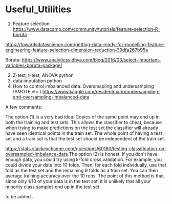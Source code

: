 # Useful_Utilities
1. Feature selection: https://www.datacamp.com/community/tutorials/feature-selection-R-boruta

https://towardsdatascience.com/getting-data-ready-for-modelling-feature-engineering-feature-selection-dimension-reduction-39dfa267b95a 

Boruta: https://www.analyticsvidhya.com/blog/2016/03/select-important-variables-boruta-package/

2. Z-test, t-test, ANOVA python
3. data imputation python
4. How to control imbalanced data: Oversmapling and undersampling (SMOTE etc.)
https://www.kaggle.com/residentmario/undersampling-and-oversampling-imbalanced-data

A few comments:

The option (1) is a very bad idea. Copies of the same point may end up in both the training and test sets. This allows the classifier to cheat, because when trying to make predictions on the test set the classifier will already have seen identical points in the train set. The whole point of having a test set and a train set is that the test set should be independent of the train set.

https://stats.stackexchange.com/questions/60180/testing-classification-on-oversampled-imbalance-data
The option (2) is honest. If you don't have enough data, you could try using k-fold cross validation. For example, you could divide your data into 10 folds. Then, for each fold individually, use that fold as the test set and the remaining 9 folds as a train set. You can then average training accuracy over the 10 runs. The point of this method is that since only 1/10 of your data is in the test set, it is unlikely that all your minority class samples end up in the test set.


to be added...
